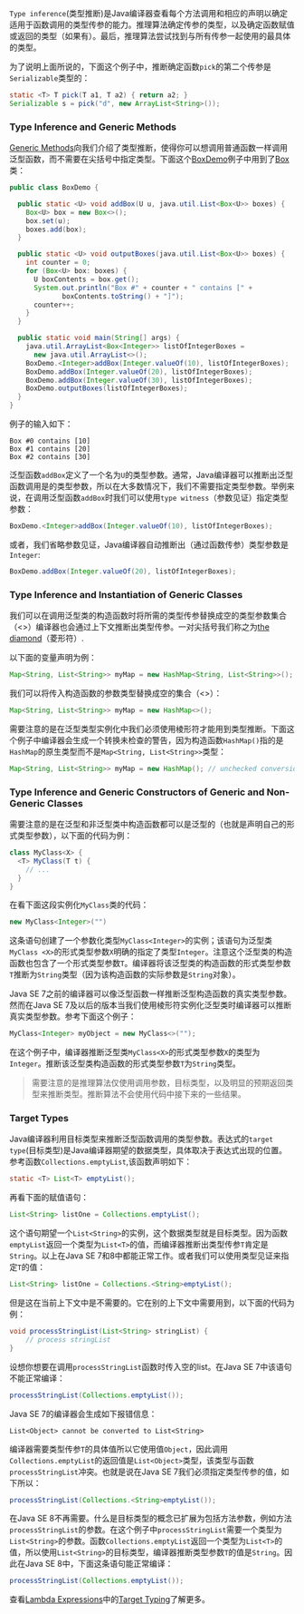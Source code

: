 `Type inference`(类型推断)是Java编译器查看每个方法调用和相应的声明以确定适用于函数调用的类型传参的能力。推理算法确定传参的类型，以及确定函数赋值或返回的类型（如果有）。最后，推理算法尝试找到与所有传参一起使用的最具体的类型。

为了说明上面所说的，下面这个例子中，推断确定函数`pick`的第二个传参是`Serializable`类型的：

```java
static <T> T pick(T a1, T a2) { return a2; }
Serializable s = pick("d", new ArrayList<String>());
```

### Type Inference and Generic Methods

[Generic Methods]()向我们介绍了类型推断，使得你可以想调用普通函数一样调用泛型函数，而不需要在尖括号中指定类型。下面这个[BoxDemo](https://docs.oracle.com/javase/tutorial/displayCode.html?code=https://docs.oracle.com/javase/tutorial/java/generics/examples/BoxDemo.java)例子中用到了[Box](https://docs.oracle.com/javase/tutorial/java/generics/examples/Box.java)类：

```java
public class BoxDemo {

  public static <U> void addBox(U u, java.util.List<Box<U>> boxes) {
    Box<U> box = new Box<>();
    box.set(u);
    boxes.add(box);
  }

  public static <U> void outputBoxes(java.util.List<Box<U>> boxes) {
    int counter = 0;
    for (Box<U> box: boxes) {
      U boxContents = box.get();
      System.out.println("Box #" + counter + " contains [" +
             boxContents.toString() + "]");
      counter++;
    }
  }

  public static void main(String[] args) {
    java.util.ArrayList<Box<Integer>> listOfIntegerBoxes =
      new java.util.ArrayList<>();
    BoxDemo.<Integer>addBox(Integer.valueOf(10), listOfIntegerBoxes);
    BoxDemo.addBox(Integer.valueOf(20), listOfIntegerBoxes);
    BoxDemo.addBox(Integer.valueOf(30), listOfIntegerBoxes);
    BoxDemo.outputBoxes(listOfIntegerBoxes);
  }
}
```

例子的输入如下：

```
Box #0 contains [10]
Box #1 contains [20]
Box #2 contains [30]
```

泛型函数`addBox`定义了一个名为`U`的类型参数。通常，Java编译器可以推断出泛型函数调用是的类型参数，所以在大多数情况下，我们不需要指定类型参数。举例来说，在调用泛型函数`addBox`时我们可以使用`type witness`（参数见证）指定类型参数：

```java
BoxDemo.<Integer>addBox(Integer.valueOf(10), listOfIntegerBoxes);
```

或者，我们省略参数见证，Java编译器自动推断出（通过函数传参）类型参数是`Integer`:

```java
BoxDemo.addBox(Integer.valueOf(20), listOfIntegerBoxes);
```

### Type Inference and Instantiation of Generic Classes

我们可以在调用泛型类的构造函数时将所需的类型传参替换成空的类型参数集合（<>）编译器也会通过上下文推断出类型传参。一对尖括号我们称之为[the diamond]()（菱形符）.

以下面的变量声明为例：

```java
Map<String, List<String>> myMap = new HashMap<String, List<String>>();
```

我们可以将传入构造函数的参数类型替换成空的集合（<>）：

```java
Map<String, List<String>> myMap = new HashMap<>();
```

需要注意的是在泛型类型实例化中我们必须使用棱形符才能用到类型推断。下面这个例子中编译器会生成一个转换未检查的警告，因为构造函数`HashMap()`指的是`HashMap`的原生类型而不是`Map<String, List<String>>`类型：

```java
Map<String, List<String>> myMap = new HashMap(); // unchecked conversion warning
```

### Type Inference and Generic Constructors of Generic and Non-Generic Classes

需要注意的是在泛型和非泛型类中构造函数都可以是泛型的（也就是声明自己的形式类型参数），以下面的代码为例：

```java
class MyClass<X> {
  <T> MyClass(T t) {
    // ...
  }
}
```

在看下面这段实例化`MyClass`类的代码：

```java
new MyClass<Integer>("")
```

这条语句创建了一个参数化类型`MyClass<Integer>`的实例；该语句为泛型类`MyClass <X>`的形式类型参数`X`明确的指定了类型`Integer`。注意这个泛型类的构造函数也包含了一个形式类型参数`T`。编译器将该泛型类的构造函数的形式类型参数`T`推断为`String`类型（因为该构造函数的实际参数是`String`对象）。

Java SE 7之前的编译器可以像泛型函数一样推断泛型构造函数的真实类型参数。然而在Java SE 7及以后的版本当我们使用棱形符实例化泛型类时编译器可以推断真实类型参数。参考下面这个例子：

```java
MyClass<Integer> myObject = new MyClass<>("");
```

在这个例子中，编译器推断泛型类`MyClass<X>`的形式类型参数`X`的类型为`Integer`。推断该泛型类构造函数的形式类型参数`T`为`String`类型。

> 需要注意的是推理算法仅使用调用参数，目标类型，以及明显的预期返回类型来推断类型。推断算法不会使用代码中接下来的一些结果。

### Target Types

Java编译器利用目标类型来推断泛型函数调用的类型参数。表达式的`target type`(目标类型)是Java编译器期望的数据类型，具体取决于表达式出现的位置。参考函数`Collections.emptyList`,该函数声明如下：

```java
static <T> List<T> emptyList();
```

再看下面的赋值语句：

```java
List<String> listOne = Collections.emptyList();
```

这个语句期望一个`List<String>`的实例，这个数据类型就是目标类型。因为函数`emptyList`返回一个类型为`List<T>`的值，而编译器推断出类型传参`T`肯定是`String`。以上在Java SE 7和8中都能正常工作。或者我们可以使用类型见证来指定`T`的值：

```java
List<String> listOne = Collections.<String>emptyList();
```

但是这在当前上下文中是不需要的。它在别的上下文中需要用到，以下面的代码为例：

```java
void processStringList(List<String> stringList) {
    // process stringList
}
```

设想你想要在调用`processStringList`函数时传入空的list。在Java SE 7中该语句不能正常编译：

```java
processStringList(Collections.emptyList());
```

Java SE 7的编译器会生成如下报错信息：

```
List<Object> cannot be converted to List<String>
```

编译器需要类型传参`T`的具体值所以它使用值`Object`，因此调用`Collections.emptyList`的返回值是`List<Object>`类型，该类型与函数`processStringList`冲突。也就是说在Java SE 7我们必须指定类型传参的值，如下所以：

```java
processStringList(Collections.<String>emptyList());
```

在Java SE 8不再需要。什么是目标类型的概念已扩展为包括方法参数，例如方法`processStringList`的参数。在这个例子中`processStringList`需要一个类型为`List<String>`的参数。函数`Collections.emptyList`返回一个类型为`List<T>`的值，所以使用`List<String>`的目标类型，编译器推断类型参数`T`的值是`String`。因此在Java SE 8中，下面这条语句能正常编译：

```java
processStringList(Collections.emptyList());
```

查看[Lambda Expressions]()中的[Target Typing]()了解更多。